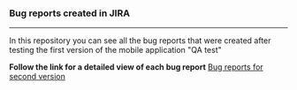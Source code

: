 ### **Bug reports created in JIRA**
___

In this repository you can see all the bug reports that were created after testing the first version of the mobile application "QA test"

**Follow the link for a detailed view of each bug report**
[Bug reports for second version](https://github.com/qasvitlana/BugReports_ForMobApp_V2/tree/main/BUG%20report%20app%20V2)

